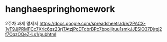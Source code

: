 # hanghaespringhomework
2주차 과제 명세서 https://docs.google.com/spreadsheets/d/e/2PACX-1vT9JjPRMFCc7XrIc6qz23rjTAtzjPcDTdbrBPc7bpolljruu1smkJJESIO37Djrqj2f7CqzOQeZ-Ls1/pubhtml
